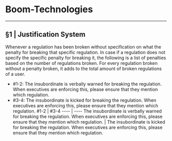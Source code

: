 # Boom-Technologies

----------------------------------------------------------

## §1 | Justification System
Whenever a regulation has been broken without specification on what the penalty for breaking that specific regulation. In case if a regulation does not specify the specific penalty for breaking it, the following is a list of penalties based on the number of regulations broken. For every regulation broken without a penalty broken, it adds to the total amount of broken regulations of a user. 
- #1-2: The insubordinate is verbally warned for breaking the regulation. When executives are enforcing this, please ensure that they mention which regulation.
- #3-4: The insubordinate is kicked for breaking the regulation. When executives are enforcing this, please ensure that they mention which regulation.
#1-2 | #3-4
---- | ----
The insubordinate is verbally warned for breaking the regulation. When executives are enforcing this, please ensure that they mention which regulation. | The insubordinate is kicked for breaking the regulation. When executives are enforcing this, please ensure that they mention which regulation.
